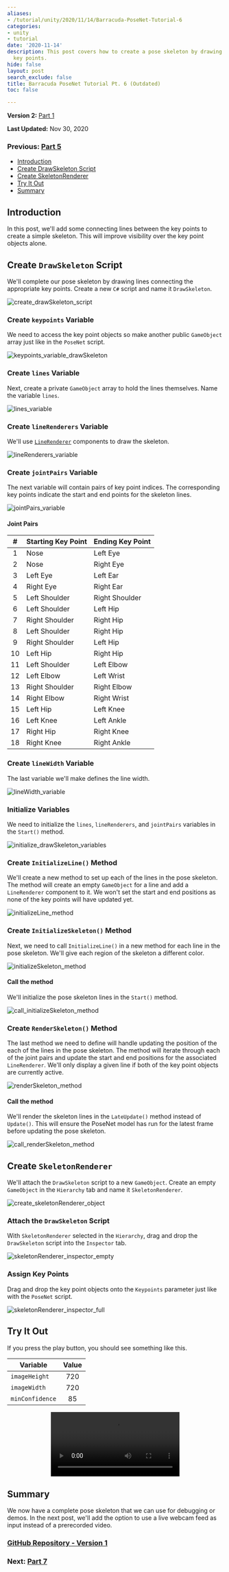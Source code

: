 ```yaml
---
aliases:
- /tutorial/unity/2020/11/14/Barracuda-PoseNet-Tutorial-6
categories:
- unity
- tutorial
date: '2020-11-14'
description: This post covers how to create a pose skeleton by drawing lines between
  key points.
hide: false
layout: post
search_exclude: false
title: Barracuda PoseNet Tutorial Pt. 6 (Outdated)
toc: false

---
```


**Version 2:** [Part 1](https://christianjmills.com/Barracuda-PoseNet-Tutorial-V2-1/) 

**Last Updated:** Nov 30, 2020

### Previous: [Part 5](https://christianjmills.com/Barracuda-PoseNet-Tutorial-5/)

* [Introduction](#introduction)
* [Create DrawSkeleton Script](#create-drawskeleton-script)
* [Create SkeletonRenderer](#create-skeletonrenderer)
* [Try It Out](#try-it-out)
* [Summary](#summary)

## Introduction

In this post, we'll add some connecting lines between the key points to create a simple skeleton. This will improve visibility over the key point objects alone.

## Create `DrawSkeleton` Script

We'll complete our pose skeleton by drawing lines connecting the appropriate key points. Create a new `C#` script and name it `DrawSkeleton`.

![create_drawSkeleton_script](../images/barracuda-posenet-tutorial/part-6/create_drawSkeleton_script.PNG)

### Create `keypoints` Variable

We need to access the key point objects so make another public `GameObject` array just like in the `PoseNet` script.

![keypoints_variable_drawSkeleton](../images/barracuda-posenet-tutorial/part-6/keypoints_variable_drawSkeleton.png)



### Create `lines` Variable

Next, create a private `GameObject` array to hold the lines themselves. Name the variable `lines`.

![lines_variable](../images/barracuda-posenet-tutorial/part-6/lines_variable.png)



### Create `lineRenderers` Variable

We'll use [`LineRenderer`](https://docs.unity3d.com/Manual/class-LineRenderer.html) components to draw the skeleton.

![lineRenderers_variable](../images/barracuda-posenet-tutorial/part-6/lineRenderers_variable.png)



### Create `jointPairs` Variable

The next variable will contain pairs of key point indices. The corresponding key points indicate the start and end points for the skeleton lines.

![jointPairs_variable](../images/barracuda-posenet-tutorial/part-6/jointPairs_variable.png)

#### Joint Pairs

|  #   | Starting Key Point | Ending Key Point |
| :--: | ------------------ | ---------------- |
|  1   | Nose               | Left Eye         |
|  2   | Nose               | Right Eye        |
|  3   | Left Eye           | Left Ear         |
|  4   | Right Eye          | Right Ear        |
|  5   | Left Shoulder      | Right Shoulder   |
|  6   | Left Shoulder      | Left Hip         |
|  7   | Right Shoulder     | Right Hip        |
|  8   | Left Shoulder      | Right Hip        |
|  9   | Right Shoulder     | Left Hip         |
|  10  | Left Hip           | Right Hip        |
|  11  | Left Shoulder      | Left Elbow       |
|  12  | Left Elbow         | Left Wrist       |
|  13  | Right Shoulder     | Right Elbow      |
|  14  | Right Elbow        | Right Wrist      |
|  15  | Left Hip           | Left Knee        |
|  16  | Left Knee          | Left Ankle       |
|  17  | Right Hip          | Right Knee       |
|  18  | Right Knee         | Right Ankle      |



### Create `lineWidth` Variable

The last variable we'll make defines the line width.

![lineWidth_variable](../images/barracuda-posenet-tutorial/part-6/lineWidth_variable.png)



### Initialize Variables

We need to initialize the `lines`, `lineRenderers`, and `jointPairs` variables in the `Start()` method.

![initialize_drawSkeleton_variables](../images/barracuda-posenet-tutorial/part-6/initialize_drawSkeleton_variables.png)



### Create `InitializeLine()` Method

We'll create a new method to set up each of the lines in the pose skeleton. The method will create an empty `GameObject` for a line and add a `LineRenderer` component to it. We won't set the start and end positions as none of the key points will have updated yet.

![initializeLine_method](../images/barracuda-posenet-tutorial/part-6/initializeLine_method.png)



### Create `InitializeSkeleton()` Method

Next, we need to call `InitializeLine()` in a new method for each line in the pose skeleton. We'll give each region of the skeleton a different color.

![initializeSkeleton_method](../images/barracuda-posenet-tutorial/part-6/initializeSkeleton_method.png)

#### Call the method

We'll initialize the pose skeleton lines in the `Start()` method.

![call_initializeSkeleton_method](../images/barracuda-posenet-tutorial/part-6/call_initializeSkeleton_method.png)



### Create `RenderSkeleton()` Method

The last method we need to define will handle updating the position of the each of the lines in the pose skeleton. The method will iterate through each of the joint pairs and update the start and end positions for the associated `LineRenderer`. We'll only display a given line if both of the key point objects are currently active. 

![renderSkeleton_method](../images/barracuda-posenet-tutorial/part-6/renderSkeleton_method.png)

#### Call the method

We'll render the skeleton lines in the `LateUpdate()` method instead of `Update()`. This will ensure the PoseNet model has run for the latest frame before updating the pose skeleton.

![call_renderSkeleton_method](../images/barracuda-posenet-tutorial/part-6/call_renderSkeleton_method_2.png)



## Create `SkeletonRenderer`

We'll attach the `DrawSkeleton` script to a new `GameObject`. Create an empty `GameObject` in the `Hierarchy` tab and name it `SkeletonRenderer`.

![create_skeletonRenderer_object](../images/barracuda-posenet-tutorial/part-6/create_skeletonRenderer_object.PNG)



### Attach the `DrawSkeleton` Script

With `SkeletonRenderer` selected in the `Hierarchy`, drag and drop the `DrawSkeleton` script into the `Inspector` tab.

![skeletonRenderer_inspector_empty](../images/barracuda-posenet-tutorial/part-6/skeletonRenderer_inspector_empty.PNG)

### Assign Key Points

Drag and drop the key point objects onto the `Keypoints` parameter just like with the `PoseNet` script.

![skeletonRenderer_inspector_full](../images/barracuda-posenet-tutorial/part-6/skeletonRenderer_inspector_full.PNG)

## Try It Out

If you press the play button, you should see something like this.

| Variable        | Value |
| --------------- | :---: |
| `imageHeight`   |  720  |
| `imageWidth`    |  720  |
| `minConfidence` |  85   |


<center>
	<video style="width:auto;max-width:100%;height:auto;" controls loop>
		<source src="../videos/barracuda-posenet-tutorial/part-6/pose_skeleton_480p_90c.mp4" type="video/mp4">
	</video>
</center>



## Summary

We now have a complete pose skeleton that we can use for debugging or demos. In the next post, we'll add the option to use a live webcam feed as input instead of a prerecorded video.

### [GitHub Repository - Version 1](https://github.com/cj-mills/Barracuda-PoseNet-Tutorial/tree/Version-1)

### Next: [Part  7](https://christianjmills.com/Barracuda-PoseNet-Tutorial-7/)

